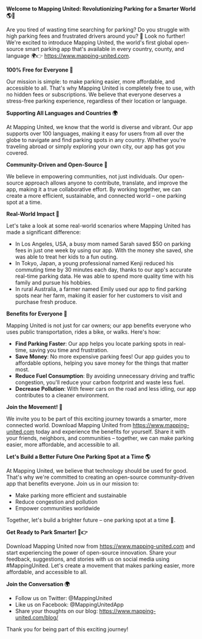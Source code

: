 **Welcome to Mapping United: Revolutionizing Parking for a Smarter World 🌎🚗**

Are you tired of wasting time searching for parking? Do you struggle with high parking fees and frustrated drivers around you? 🤯 Look no further! We're excited to introduce Mapping United, the world's first global open-source smart parking app that's available in every country, county, and language 🌍👉 https://www.mapping-united.com.

**100% Free for Everyone 🎁**

Our mission is simple: to make parking easier, more affordable, and accessible to all. That's why Mapping United is completely free to use, with no hidden fees or subscriptions. We believe that everyone deserves a stress-free parking experience, regardless of their location or language.

**Supporting All Languages and Countries 🌍**

At Mapping United, we know that the world is diverse and vibrant. Our app supports over 100 languages, making it easy for users from all over the globe to navigate and find parking spots in any country. Whether you're traveling abroad or simply exploring your own city, our app has got you covered.

**Community-Driven and Open-Source 🌟**

We believe in empowering communities, not just individuals. Our open-source approach allows anyone to contribute, translate, and improve the app, making it a true collaborative effort. By working together, we can create a more efficient, sustainable, and connected world – one parking spot at a time.

**Real-World Impact 🌆**

Let's take a look at some real-world scenarios where Mapping United has made a significant difference:

* In Los Angeles, USA, a busy mom named Sarah saved $50 on parking fees in just one week by using our app. With the money she saved, she was able to treat her kids to a fun outing.
* In Tokyo, Japan, a young professional named Kenji reduced his commuting time by 30 minutes each day, thanks to our app's accurate real-time parking data. He was able to spend more quality time with his family and pursue his hobbies.
* In rural Australia, a farmer named Emily used our app to find parking spots near her farm, making it easier for her customers to visit and purchase fresh produce.

**Benefits for Everyone 🌈**

Mapping United is not just for car owners; our app benefits everyone who uses public transportation, rides a bike, or walks. Here's how:

* **Find Parking Faster**: Our app helps you locate parking spots in real-time, saving you time and frustration.
* **Save Money**: No more expensive parking fees! Our app guides you to affordable options, helping you save money for the things that matter most.
* **Reduce Fuel Consumption**: By avoiding unnecessary driving and traffic congestion, you'll reduce your carbon footprint and waste less fuel.
* **Decrease Pollution**: With fewer cars on the road and less idling, our app contributes to a cleaner environment.

**Join the Movement! 🌟**

We invite you to be part of this exciting journey towards a smarter, more connected world. Download Mapping United from https://www.mapping-united.com today and experience the benefits for yourself. Share it with your friends, neighbors, and communities – together, we can make parking easier, more affordable, and accessible to all.

**Let's Build a Better Future One Parking Spot at a Time 🌎**

At Mapping United, we believe that technology should be used for good. That's why we're committed to creating an open-source community-driven app that benefits everyone. Join us in our mission to:

* Make parking more efficient and sustainable
* Reduce congestion and pollution
* Empower communities worldwide

Together, let's build a brighter future – one parking spot at a time 🌟.

**Get Ready to Park Smarter! 🚗👉**

Download Mapping United now from https://www.mapping-united.com and start experiencing the power of open-source innovation. Share your feedback, suggestions, and stories with us on social media using #MappingUnited. Let's create a movement that makes parking easier, more affordable, and accessible to all.

**Join the Conversation 🌍**

* Follow us on Twitter: @MappingUnited
* Like us on Facebook: @MappingUnitedApp
* Share your thoughts on our blog: https://www.mapping-united.com/blog/

Thank you for being part of this exciting journey!